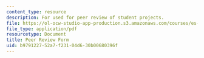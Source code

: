 ```yaml
---
content_type: resource
description: For used for peer review of student projects.
file: https://ol-ocw-studio-app-production.s3.amazonaws.com/courses/es-333-producing-educational-videos-spring-2015/b979122752a7f23104d630b00680396f_MITES_333S15_peer-review.pdf
file_type: application/pdf
resourcetype: Document
title: Peer Review Form
uid: b9791227-52a7-f231-04d6-30b00680396f
---
```

